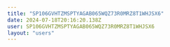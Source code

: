 ```yaml
---
title: "SP106GVHTZMSPTYAGAB065WQZ73R0MRZ8T1WHJSX6"
date: 2024-07-18T20:16:20.138Z
user: SP106GVHTZMSPTYAGAB065WQZ73R0MRZ8T1WHJSX6
layout: "users"
---
```

    